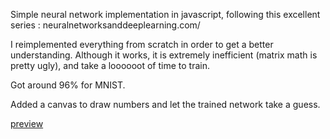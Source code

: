 Simple neural network implementation in javascript, following this excellent series : neuralnetworksanddeeplearning.com/

I reimplemented everything from scratch in order to get a better understanding. Although it works, it is extremely inefficient (matrix math is pretty ugly), and take a loooooot of time to train.

Got around 96% for MNIST.

Added a canvas to draw numbers and let the trained network take a guess.

[preview](http://htmlpreview.github.io/?https://github.com/AtActionPark/NeuralTest/blob/master/index.html)
